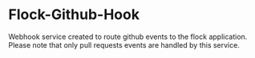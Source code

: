 # Flock-Github-Hook
Webhook service created to route github events to the flock application. Please note that only pull requests events are handled by this service.
